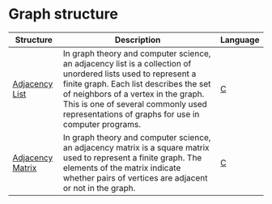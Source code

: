 # Graph structure
 
Structure | Description | Language
---|--- |---
[Adjacency List](https://en.wikipedia.org/wiki/Adjacency_list) | In graph theory and computer science, an adjacency list is a collection of unordered lists used to represent a finite graph. Each list describes the set of neighbors of a vertex in the graph. This is one of several commonly used representations of graphs for use in computer programs. | [C](https://github.com/eduardoparaiso/Algorithms-and-Data-Structures/blob/master/Data%20Structures/Graph/Adjacency%20List/adjacency_list.c)
[Adjacency Matrix](https://en.wikipedia.org/wiki/Adjacency_matrix) | In graph theory and computer science, an adjacency matrix is a square matrix used to represent a finite graph. The elements of the matrix indicate whether pairs of vertices are adjacent or not in the graph. | [C](https://github.com/eduardoparaiso/Algorithms-and-Data-Structures/blob/master/Data%20Structures/Graph/Adjacency%20Matrix/adjacency_matrix.c) 